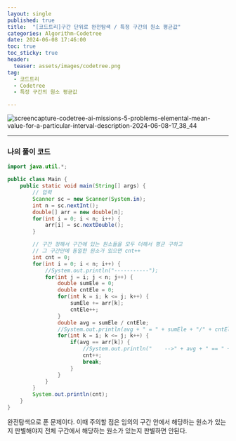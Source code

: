 ```yaml
---
layout: single
published: true
title:  "[코드트리]구간 단위로 완전탐색 / 특정 구간의 원소 평균값"
categories: Algorithm-Codetree
date: 2024-06-08 17:46:00
toc: true
toc_sticky: true
header:
  teaser: assets/images/codetree.png
tag:   
  - 코드트리
  - Codetree
  - 특정 구간의 원소 평균값

---
```



![screencapture-codetree-ai-missions-5-problems-elemental-mean-value-for-a-particular-interval-description-2024-06-08-17_38_44](https://github.com/BaxDailyGit/BaxDailyGit/assets/99312529/b5899738-6e67-4e92-8c9f-1d72fa35786f)


----------------

### 나의 풀이 코드

```java
import java.util.*;

public class Main {
    public static void main(String[] args) {
        // 입력
        Scanner sc = new Scanner(System.in);
        int n = sc.nextInt();
        double[] arr = new double[n];
        for(int i = 0; i < n; i++) {
            arr[i] = sc.nextDouble();
        }

        // 구간 정해서 구간에 있는 원소들을 모두 더해서 평균 구하고 
        // 그 구간안에 동일한 원소가 있으면 cnt++
        int cnt = 0;
        for(int i = 0; i < n; i++) {
            //System.out.println("-----------");
            for(int j = i; j < n; j++) {
                double sumEle = 0;
                double cntEle = 0;
                for(int k = i; k <= j; k++) {
                    sumEle += arr[k];
                    cntEle++;
                }
                double avg = sumEle / cntEle;
                //System.out.println(avg + " = " + sumEle + "/" + cntEle);
                for(int k = i; k <= j; k++) {
                    if(avg == arr[k]) {
                        //System.out.println("    -->" + avg + " == " + arr[k]);
                        cnt++;
                        break;
                    }
                }
            }
        }
        System.out.println(cnt);
    }
}
```

완전탐색으로 푼 문제이다. 이때 주의할 점은 임의의 구간 안에서 해당하는 원소가 있는지 판별해야지 전체 구간에서 해당하는 원소가 있는지 판별하면 안된다.
